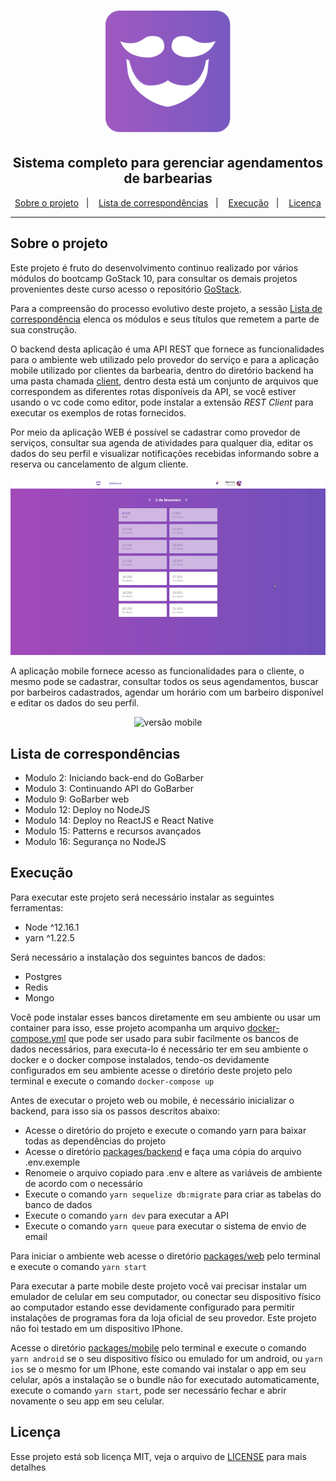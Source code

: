 <h1 align="center">
  <img alt="GoBarber" width="200px" src=".github/logo.svg" />
</h1>

<h2 align="center">
  Sistema completo para gerenciar agendamentos de barbearias
</h2>

<p align="center">
  <a href="#sobre-o-projeto">Sobre o projeto</a>&nbsp;&nbsp;&nbsp;|&nbsp;&nbsp;&nbsp;
  <a href="#lista-de-correspondências">Lista de correspondências</a>&nbsp;&nbsp;&nbsp;|&nbsp;&nbsp;&nbsp;
  <a href="#execução">Execução</a>&nbsp;&nbsp;&nbsp;|&nbsp;&nbsp;&nbsp;
  <a href="#licença">Licença</a>
</p>

---

## Sobre o projeto
Este projeto é fruto do desenvolvimento continuo realizado por vários módulos do bootcamp GoStack 10, para consultar os demais projetos provenientes deste curso acesso o repositório [GoStack](https://github.com/mauricio-andre/goStack10).

Para a compreensão do processo evolutivo deste projeto, a sessão [Lista de correspondência](#lista-de-correspondência) elenca os módulos e seus títulos que remetem a parte de sua construção.

O backend desta aplicação é uma API REST que fornece as funcionalidades para o ambiente web utilizado pelo provedor do serviço e para a aplicação mobile utilizado por clientes da barbearia, dentro do diretório backend ha uma pasta chamada [client](./packages/backend/client), dentro desta está um conjunto de arquivos que correspondem as diferentes rotas disponíveis da API, se você estiver usando o vc code como editor, pode instalar a extensão *REST Client* para executar os exemplos de rotas fornecidos.

Por meio da aplicação WEB é possível se cadastrar como provedor de serviços, consultar sua agenda de atividades para qualquer dia, editar os dados do seu perfil e visualizar notificações recebidas informando sobre a reserva ou cancelamento de algum cliente.

<div align="center">
  <img alt="versão web" width="800px" style="max-width: 100%" src=".github/screen-web.gif" />
</div>

A aplicação mobile fornece acesso as funcionalidades para o cliente, o mesmo pode se cadastrar, consultar todos os seus agendamentos, buscar por barbeiros cadastrados, agendar um horário com um barbeiro disponível e editar os dados do seu perfil.

<div align="center">
  <img alt="versão mobile" width="300px" style="max-width: 100%" src=".github/screen-mobile.gif" />
</div>

## Lista de correspondências

- Modulo 2: Iniciando back-end do GoBarber
- Modulo 3: Continuando API do GoBarber
- Modulo 9: GoBarber web
- Modulo 12: Deploy no NodeJS
- Modulo 14: Deploy no ReactJS e React Native
- Modulo 15: Patterns e recursos avançados
- Modulo 16: Segurança no NodeJS

## Execução
Para executar este projeto será necessário instalar as seguintes ferramentas:
- Node ^12.16.1
- yarn ^1.22.5

Será necessário a instalação dos seguintes bancos de dados:
- Postgres
- Redis
- Mongo

Você pode instalar esses bancos diretamente em seu ambiente ou usar um container para isso, esse projeto acompanha um arquivo [docker-compose.yml](./docker-compose.yml) que pode ser usado para subir facilmente os bancos de dados necessários, para executa-lo é necessário ter em seu ambiente o docker e o docker compose instalados, tendo-os devidamente configurados em seu ambiente acesse o diretório deste projeto pelo terminal e execute o comando `docker-compose up`

Antes de executar o projeto web ou mobile, é necessário inicializar o backend, para isso sia os passos descritos abaixo:
- Acesse o diretório do projeto e execute o comando yarn para baixar todas as dependências do projeto
- Acesse o diretório [packages/backend](./packages/backend) e faça uma cópia do arquivo .env.exemple
- Renomeie o arquivo copiado para .env e altere as variáveis de ambiente de acordo com o necessário
- Execute o comando `yarn sequelize db:migrate` para criar as tabelas do banco de dados
- Execute o comando `yarn dev` para executar a API
- Execute o comando `yarn queue` para executar o sistema de envio de email

Para iniciar o ambiente web acesse o diretório [packages/web](./packages/web) pelo terminal e execute o comando `yarn start`

Para executar a parte mobile deste projeto você vai precisar instalar um emulador de celular em seu computador, ou conectar seu dispositivo físico ao computador estando esse devidamente configurado para permitir instalações de programas fora da loja oficial de seu provedor. Este projeto não foi testado em um dispositivo IPhone.

Acesse o diretório [packages/mobile](./packages/mobile) pelo terminal e execute o comando `yarn android` se o seu dispositivo físico ou emulado for um android, ou `yarn ios` se o mesmo for um IPhone, este comando vai instalar o app em seu celular, após a instalação se o bundle não for executado automaticamente, execute o comando `yarn start`, pode ser necessário fechar e abrir novamente o seu app em seu celular.

## Licença
Esse projeto está sob licença MIT, veja o arquivo de [LICENSE](./LICENSE) para mais detalhes

